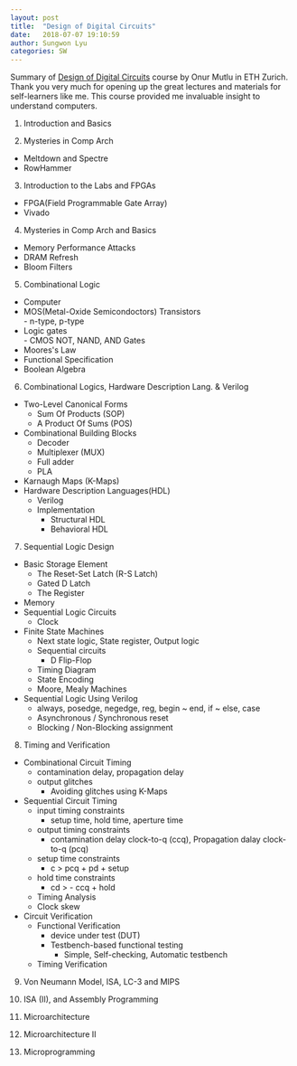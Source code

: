 ```yaml
---
layout: post
title:  "Design of Digital Circuits"
date:   2018-07-07 19:10:59
author: Sungwon Lyu
categories: SW
---
```

Summary of [Design of Digital Circuits](https://safari.ethz.ch/digitaltechnik/spring2018/doku.php) course by Onur Mutlu in ETH Zurich. Thank you very much for opening up the great lectures and materials for self-learners like me. This course provided me invaluable insight to understand computers.

1. Introduction and Basics

2. Mysteries in Comp Arch
- Meltdown and Spectre
- RowHammer

3. Introduction to the Labs and FPGAs
- FPGA(Field Programmable Gate Array)
- Vivado

4. Mysteries in Comp Arch and Basics
- Memory Performance Attacks
- DRAM Refresh
- Bloom Filters

5. Combinational Logic
- Computer
- MOS(Metal-Oxide Semicondoctors) Transistors  
		- n-type, p-type  
- Logic gates  
		- CMOS NOT, NAND, AND Gates  
- Moores's Law
- Functional Specification
- Boolean Algebra

6. Combinational Logics, Hardware Description Lang. & Verilog
- Two-Level Canonical Forms  
	- Sum Of Products (SOP)
	- A Product Of Sums (POS)  
- Combinational Building Blocks  
	- Decoder
	- Multiplexer (MUX)
	- Full adder
	- PLA  
- Karnaugh Maps (K-Maps)  
- Hardware Description Languages(HDL)  
	- Verilog
	- Implementation  
		- Structural HDL
		- Behavioral HDL

7. Sequential Logic Design
- Basic Storage Element  
	- The Reset-Set Latch (R-S Latch)
	- Gated D Latch
	- The Register  
- Memory
- Sequential Logic Circuits  
	- Clock  
- Finite State Machines  
	- Next state logic, State register, Output logic
	- Sequential circuits  
		- D Flip-Flop  
	- Timing Diagram
	- State Encoding
	- Moore, Mealy Machines  
- Sequential Logic Using Verilog  
	- always, posedge, negedge, reg, begin ~ end, if ~ else, case
	- Asynchronous / Synchronous reset
	- Blocking / Non-Blocking assignment

8. Timing and Verification
- Combinational Circuit Timing  
	- contamination delay, propagation delay
	- output glitches  
		- Avoiding glitches using K-Maps
- Sequential Circuit Timing  
	- input timing constraints  
		- setup time, hold time, aperture time  
	- output timing constraints  
		- contamination delay clock-to-q (ccq), Propagation dalay clock-to-q (pcq)  
	- setup time constraints  
		- c > pcq + pd + setup  
	- hold time constraints  
		- cd > - ccq + hold  
	- Timing Analysis
	- Clock skew  
- Circuit Verification  
	- Functional Verification  
		- device under test (DUT)
		- Testbench-based functional testing  
			- Simple, Self-checking, Automatic testbench  
	- Timing Verification

9. Von Neumann Model, ISA, LC-3 and MIPS

10. ISA (II), and Assembly Programming

11. Microarchitecture

12. Microarchitecture II

13. Microprogramming